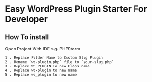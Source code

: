 # Easy WordPress Plugin Starter For Developer

## How To install

Open Project With IDE e.g. PHPStorm

````
1 . Replace Folder Name to Custom Slug Plugin
2 . Rename `wp-plugin.php` file to `your-slug.php`
3 . Replace WP_PLUGIN To new Class name
4 . Replace wp-plugin to new name
5 . Replace wp_plugin to new name
````
